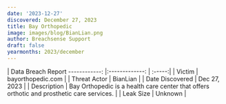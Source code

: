 ```yaml
---
date: '2023-12-27'
discovered: December 27, 2023
title: Bay Orthopedic
image: images/blog/BianLian.png
author: Breachsense Support
draft: false
yearmonths: 2023/december
---
```



| Data Breach Report
------------:     |:-------------:    | :-----:|
| Victim      | bayorthopedic.com      | 
| Threat Actor      | BianLian      | 
| Date Discovered      | Dec 27, 2023      | 
| Description      | Bay Orthopedic is a health care center that offers orthotic and prosthetic care services.      | 
| Leak Size      | Unknown      | 


